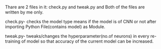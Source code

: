 Thare are 2 files in it: check.py and tweak.py and Both of the files are written by me only.

check.py- checks the model type means if the model is of CNN or not after importing Python File(contains model) as Module. 

tweak.py- tweaks/changes the hyperparameter(no.of neurons) in every re-training of model so that accuracy of the current model can be increased.
